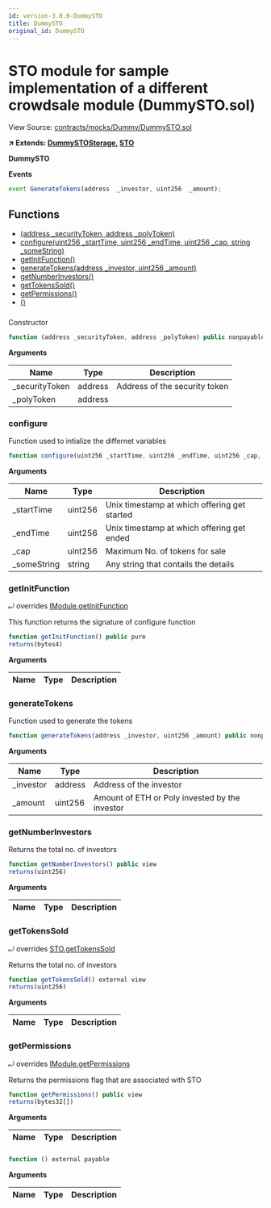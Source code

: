 ```yaml
---
id: version-3.0.0-DummySTO
title: DummySTO
original_id: DummySTO
---
```


# STO module for sample implementation of a different crowdsale module (DummySTO.sol)

View Source: [contracts/mocks/Dummy/DummySTO.sol](../../contracts/mocks/Dummy/DummySTO.sol)

**↗ Extends: [DummySTOStorage](DummySTOStorage.md), [STO](STO.md)**

**DummySTO**

**Events**

```js
event GenerateTokens(address  _investor, uint256  _amount);
```

## Functions

- [(address _securityToken, address _polyToken)](#)
- [configure(uint256 _startTime, uint256 _endTime, uint256 _cap, string _someString)](#configure)
- [getInitFunction()](#getinitfunction)
- [generateTokens(address _investor, uint256 _amount)](#generatetokens)
- [getNumberInvestors()](#getnumberinvestors)
- [getTokensSold()](#gettokenssold)
- [getPermissions()](#getpermissions)
- [()](#)

### 

Constructor

```js
function (address _securityToken, address _polyToken) public nonpayable Module 
```

**Arguments**

| Name        | Type           | Description  |
| ------------- |------------- | -----|
| _securityToken | address | Address of the security token | 
| _polyToken | address |  | 

### configure

Function used to intialize the differnet variables

```js
function configure(uint256 _startTime, uint256 _endTime, uint256 _cap, string _someString) public nonpayable onlyFactory 
```

**Arguments**

| Name        | Type           | Description  |
| ------------- |------------- | -----|
| _startTime | uint256 | Unix timestamp at which offering get started | 
| _endTime | uint256 | Unix timestamp at which offering get ended | 
| _cap | uint256 | Maximum No. of tokens for sale | 
| _someString | string | Any string that contails the details | 

### getInitFunction

⤾ overrides [IModule.getInitFunction](IModule.md#getinitfunction)

This function returns the signature of configure function

```js
function getInitFunction() public pure
returns(bytes4)
```

**Arguments**

| Name        | Type           | Description  |
| ------------- |------------- | -----|

### generateTokens

Function used to generate the tokens

```js
function generateTokens(address _investor, uint256 _amount) public nonpayable withPerm 
```

**Arguments**

| Name        | Type           | Description  |
| ------------- |------------- | -----|
| _investor | address | Address of the investor | 
| _amount | uint256 | Amount of ETH or Poly invested by the investor | 

### getNumberInvestors

Returns the total no. of investors

```js
function getNumberInvestors() public view
returns(uint256)
```

**Arguments**

| Name        | Type           | Description  |
| ------------- |------------- | -----|

### getTokensSold

⤾ overrides [STO.getTokensSold](STO.md#gettokenssold)

Returns the total no. of investors

```js
function getTokensSold() external view
returns(uint256)
```

**Arguments**

| Name        | Type           | Description  |
| ------------- |------------- | -----|

### getPermissions

⤾ overrides [IModule.getPermissions](IModule.md#getpermissions)

Returns the permissions flag that are associated with STO

```js
function getPermissions() public view
returns(bytes32[])
```

**Arguments**

| Name        | Type           | Description  |
| ------------- |------------- | -----|

### 

```js
function () external payable
```

**Arguments**

| Name        | Type           | Description  |
| ------------- |------------- | -----|

